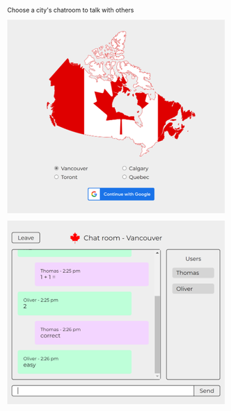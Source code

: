 <p>
    Choose a city's chatroom to talk with others
</p>
<p>
    <img width="500px" src="server/screenshots/login.png" alt="login">
</p>
<p>
    <img width="500px" src="server/screenshots/chat.png" alt="chat">
</p>

